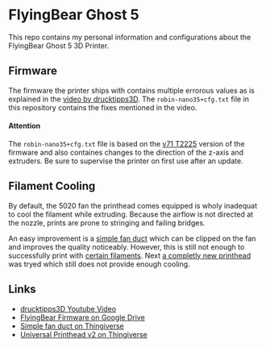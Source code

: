 # FlyingBear Ghost 5
This repo contains my personal information and configurations about the FlyingBear Ghost 5 3D Printer.

## Firmware

The firmware the printer ships with contains multiple errorous values as is explained in the [video by drucktipps3D](https://www.youtube.com/watch?v=z7eNHElRNNM). The `robin-nano35+cfg.txt` file in this repository contains the fixes mentioned in the video. 

#### Attention

The `robin-nano35+cfg.txt` file is based on the [v71 T2225](https://drive.google.com/drive/folders/1ZUuk_V8Bdn0Vt0OC19J2wQ0Nd3v5MbL4) version of the firmware and also containes changes to the direction of the z-axis and extruders. Be sure to supervise the printer on first use after an update.

## Filament Cooling

By default, the 5020 fan the printhead comes equipped is wholy inadequat to cool the filament while extruding. Because the airflow is not directed at the nozzle, prints are prone to stringing and failing bridges.

An easy improvement is a [simple fan duct](https://www.thingiverse.com/thing:4597917) which can be clipped on the fan and improves the quality noticeably. However, this is still not enough to successfully print with [certain filaments](https://www.dasfilament.de/filament-refill/pla-1-75-mm/270/pla-filament-1-75-mm-weiss-refill-800-g). Next [a completly new printhead](https://www.thingiverse.com/thing:4615328) was tryed which still does not provide enough cooling.

## Links
* [drucktipps3D Youtube Video](https://www.youtube.com/watch?v=z7eNHElRNNM)
* [FlyingBear Firmware on Google Drive](https://drive.google.com/drive/folders/1ZUuk_V8Bdn0Vt0OC19J2wQ0Nd3v5MbL4)
* [Simple fan duct on Thingiverse](https://www.thingiverse.com/thing:4597917)
* [Universal Printhead v2 on Thingiverse](https://www.thingiverse.com/thing:4615328)